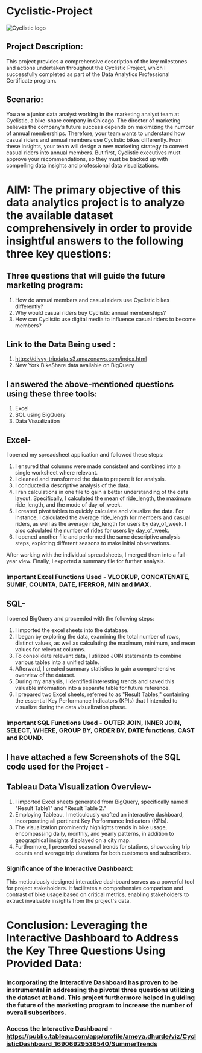 # Cyclistic-Project

![Cyclistic logo](https://github.com/Ameya1393/Cyclistic-Project/assets/84855509/481ce457-2613-4e99-9c68-873b52b66e8e)

## Project Description:
This project provides a comprehensive description of the key milestones and actions undertaken throughout the Cyclistic Project, which I successfully completed as part of the Data Analytics Professional Certificate program.

## Scenario: 
You are a junior data analyst working in the marketing analyst team at Cyclistic, a bike-share company in Chicago. The director of
marketing believes the company’s future success depends on maximizing the number of annual memberships. Therefore, your
team wants to understand how casual riders and annual members use Cyclistic bikes differently. From these insights, your team will
design a new marketing strategy to convert casual riders into annual members. But first, Cyclistic executives must approve your
recommendations, so they must be backed up with compelling data insights and professional data visualizations.

# AIM: The primary objective of this data analytics project is to analyze the available dataset comprehensively in order to provide insightful answers to the following three key questions:
## Three questions that will guide the future marketing program:
1. How do annual members and casual riders use Cyclistic bikes differently?
2. Why would casual riders buy Cyclistic annual memberships?
3. How can Cyclistic use digital media to influence casual riders to become members?

## Link to the Data Being used : 
1. https://divvy-tripdata.s3.amazonaws.com/index.html
2. New York BikeShare data available on BigQuery

## I answered the above-mentioned questions using these three tools:
1. Excel
2. SQL using BigQuery
3. Data Visualization

## Excel-
I opened my spreadsheet application and followed these steps:

1. I ensured that columns were made consistent and combined into a single worksheet where relevant.
2. I cleaned and transformed the data to prepare it for analysis.
3. I conducted a descriptive analysis of the data.
4. I ran calculations in one file to gain a better understanding of the data layout. Specifically, I calculated the mean of ride_length, the maximum ride_length, and the mode of day_of_week.
5. I created pivot tables to quickly calculate and visualize the data. For instance, I calculated the average ride_length for members and casual riders, as well as the average ride_length for users by day_of_week. I also calculated the number of rides for users by day_of_week.
6. I opened another file and performed the same descriptive analysis steps, exploring different seasons to make initial observations.

After working with the individual spreadsheets, I merged them into a full-year view.
Finally, I exported a summary file for further analysis.

### Important Excel Functions Used - VLOOKUP, CONCATENATE, SUMIF, COUNTA, DATE, IFERROR, MIN and MAX.

## SQL- 
I opened BigQuery and proceeded with the following steps:

1. I imported the excel sheets into the database.
2. I began by exploring the data, examining the total number of rows, distinct values, as well as calculating the maximum, minimum, and mean values for relevant columns.
3. To consolidate relevant data, I utilized JOIN statements to combine various tables into a unified table.
4. Afterward, I created summary statistics to gain a comprehensive overview of the dataset.
5. During my analysis, I identified interesting trends and saved this valuable information into a separate table for future reference.
6. I prepared two Excel sheets, referred to as "Result Tables," containing the essential Key Performance Indicators (KPIs) that I intended to visualize during the data visualization phase.

### Important SQL Functions Used - OUTER JOIN, INNER JOIN, SELECT, WHERE, GROUP BY, ORDER BY, DATE functions, CAST and ROUND.

## I have attached a few Screenshots of the SQL code used for the Project -


## Tableau Data Visualization Overview-

1. I imported Excel sheets generated from BigQuery, specifically named "Result Table1" and "Result Table 2."
2. Employing Tableau, I meticulously crafted an interactive dashboard, incorporating all pertinent Key Performance Indicators (KPIs).
3. The visualization prominently highlights trends in bike usage, encompassing daily, monthly, and yearly patterns, in addition to geographical insights displayed on a city map.
4. Furthermore, I presented seasonal trends for stations, showcasing trip counts and average trip durations for both customers and subscribers.

### Significance of the Interactive Dashboard:
This meticulously designed interactive dashboard serves as a powerful tool for project stakeholders. It facilitates a comprehensive comparison and contrast of bike usage based on critical metrics, enabling stakeholders to extract invaluable insights from the project's data.


# Conclusion: Leveraging the Interactive Dashboard to Address the Key Three Questions Using Provided Data: 
### Incorporating the Interactive Dashboard has proven to be instrumental in addressing the pivotal three questions utilizing the dataset at hand. This project furthermore helped in guiding the future of the marketing program to increase the number of overall subscribers.

### Access the Interactive Dashboard - https://public.tableau.com/app/profile/ameya.dhurde/viz/CyclisticDashboard_16906929536540/SummerTrends







